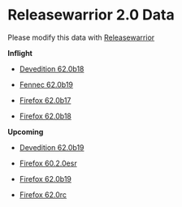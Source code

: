 

Releasewarrior 2.0 Data
=======================

Please modify this data with [Releasewarrior](https://github.com/mozilla-releng/releasewarrior-2.0)

**Inflight**

* [Devedition 62.0b18](/inflight/devedition/devedition-devedition-62.0b18.md)

* [Fennec 62.0b19](/inflight/fennec/fennec-beta-62.0b19.md)

* [Firefox 62.0b17](/inflight/firefox/firefox-beta-62.0b17.md)

* [Firefox 62.0b18](/inflight/firefox/firefox-beta-62.0b18.md)

**Upcoming**

* [Devedition 62.0b19](/upcoming/devedition/devedition-devedition-62.0b19.md)

* [Firefox 60.2.0esr](/upcoming/firefox/firefox-esr60-60.2.0esr.md)

* [Firefox 62.0b19](/upcoming/firefox/firefox-beta-62.0b19.md)

* [Firefox 62.0rc](/upcoming/firefox/firefox-release-rc-62.0rc.md)

